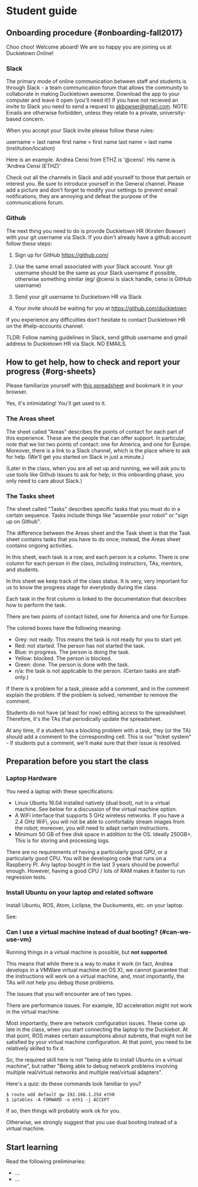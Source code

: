 # Student guide


## Onboarding procedure {#onboarding-fall2017}

Choo choo! Welcome aboard! We are so happy you are joining us at Duckietown Online!

### Slack
The primary mode of online communication between staff and students is through Slack - a team communication forum that allows the community to collaborate in making Duckietown awesome. Download the app to your computer and leave it open (you'll need it!) If you have not recieved an invite to Slack you need to send a request to akbowser@gmail.com. 
NOTE: Emails are otherwise forbidden, unless they relate to a private, university-based concern.


When you accept your Slack invite please follow these rules:


username = last name
first name = first name
last name = last name (institution/location)


Here is an example. Andrea Censi from ETHZ is '@censi'. His name is 'Andrea Censi (ETHZ)'


Check out all the channels in Slack and add yourself to those that pertain or interest you. Be sure to introduce yourself in the General channel. Please add a picture and don't forget to modify your settings to prevent email notifications, they are annoying and defeat the purpose of the communications forum.


### Github
The next thing you need to do is provide Duckietown HR (Kirsten Bowser) with your git username via Slack. If you don't already have a github account follow these steps:


1) Sign up for GitHub https://github.com/

2) Use the same email associated with your Slack account. Your git username should be the same as your Slack username if possible, otherwise something similar (eg/ @censi is slack handle, censi is GitHub username)

3) Send your git username to Duckietown HR via Slack

4) Your invite should be waiting for you at https://github.com/duckietown



If you experience any difficulties don't hesitate to contact Duckietown HR on the #help-accounts channel. 


TLDR: Follow naming guidelines in Slack, send github username and gmail address to Duckietown HR via Slack. NO EMAILS.



## How to get help, how to check and report your progress {#org-sheets}

Please familiarize yourself with [this spreadsheet][sheets] and bookmark it
in your browser.

Yes, it's intimidating! You'll get used to it.

### The Areas sheet

The sheet called "Areas" describes the points of contact for
each part of this experience. These are the people that
can offer support. In particular, note that we list two points of contact:
one for America, and one for Europe. Moreover, there is a link
to a Slack channel, which is the place where to ask for help. (We'll get you
started on Slack in just a minute.)

(Later in the class, when you are all set up and running, we will
ask you to use tools like Github Issues to ask for help; in this
onboarding phase, you only need to care about Slack.)

### The Tasks sheet

The sheet called "Tasks" describes specific tasks that you must do
in a certain sequence.  Tasks include things like "assemble your robot"
or "sign up on Github".

The difference between the Areas sheet and the Task sheet is that
the Task sheet contains tasks that you have to do once; instead,
the Areas sheet contains ongoing activities.

In this sheet, each task is a row, and each person is a column. There is one
column for each person in the class, including instructors, TAs, mentors, and
students.

In this sheet we keep track of the class status. It is very, very important
for us to know the progress stage for everybody during the class.

Each task in the first column is linked to the documentation
that describes how to perform the task.

There are two points of contact listed, one for America and one for Europe.

The colored boxes have the following meaning:

- Grey: not ready. This means the task is not ready for you to start yet.
- Red: not started. The person has not started the task.
- Blue: in progress. The person is doing the task.
- Yellow: blocked. The person is blocked.
- Green: done. The person is done with the task.
- n/a: the task is not applicable to the person. (Certain tasks are staff-only.)

If there is a problem for a task, please add a comment, and in the comment
explain the problem. If the problem is solved, remember to remove the comment.

Students do not have (at least for now) editing access to the spreadsheet.
Therefore, it's the TAs that periodically update the spreadsheet.

At any time, if a student has a blocking problem with a task, they (or the TA) should add a comment to the corresponding cell. This is our "ticket system" - if students
put a comment, we'll make sure that their issue is resolved.




[sheets]: https://docs.google.com/spreadsheets/d/1uO1aq9zqBpLwo1qOzeBKKbB3CuAQAqM94T8B1AGpCKg/edit?usp=sharing


## Preparation before you start the class

### Laptop Hardware

You need a laptop with these specifications:

- Linux Ubuntu 16.04 installed natively (dual boot), not in a virtual machine.
  See [](#can-we-use-vm) below for a discussion of the virtual machine option.
- A WiFi interface that supports 5 GHz wireless networks. If you have a 2.4 GHz WiFi, you will not be able to comfortably stream images from the robot; moreover, you will need to adapt certain instructions.
- Minimum 50 GB of free disk space in addition to the OS. Ideally 250GB+. This is for storing and processing logs.

There are no requirements of having a particularly good GPU, or a particularly
good CPU.  You will be developing code that runs on a Raspberry PI. Any laptop
bought in the last 3 years should be powerful enough. However, having a good
CPU / lots of RAM makes it faster to run regression tests.


### Install Ubuntu on your laptop and related software

Install Ubuntu, ROS, Atom, Liclipse, the Duckuments, etc. on your laptop.

See: [](#setup-laptop)


### Can I use a virtual machine instead of dual booting? {#can-we-use-vm}

Running things in a virtual machine is possible, but **not supported**.

This means that while there is a way to make it work (in fact,
Andrea develops in a VMWare virtual machine on OS X), 
we cannot guarantee that the instructions will work on a virtual machine,
and, most importantly, the TAs will *not* help you debug those problems.

The issues that you will encounter are of two types.

There are performance issues. For example, 3D acceleration might not work in the
virtual machine.

Most importantly, there are network configuration issues. These come up late in
the class, when you start connecting the laptop to the Duckiebot. At that
point, ROS makes certain assumptions about subnets, that might not be satisfied
by your virtual machine configuration. At that point, you need to be relatively
skilled to fix it.

So, the required skill here is not "being able to install Ubuntu on a virtual
machine", but rather "Being able to debug network problems involving multiple
real/virtual networks and  multiple real/virtual adapters".

Here's a quiz: do these commands look familiar to you?

    $ route add default gw 192.168.1.254 eth0
    $ iptables -A FORWARD -o eth1 -j ACCEPT

If so, then things will probably work ok for you.

Otherwise, we strongly suggest that you use dual booting instead of a virtual machine.



## Start learning

Read the following preliminaries:

- ...
- ...
